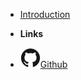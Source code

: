 - [Introduction](introduction) <!-- markdownlint-disable-line first-line-heading -->

- **Links**

- [![Github](assets/img/github.svg)Github](https://github.com/montepjones/)
<!-- - [![Twitter](assets/img/twitter.svg)@jhildenbiddle](http://twitter.com/jhildenbiddle)
te -->